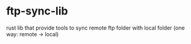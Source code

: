 # ftp-sync-lib
rust lib that provide tools to sync remote ftp folder with local folder (one way: remote -> local)
